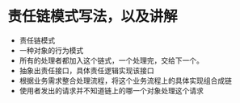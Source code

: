 # 责任链模式写法，以及讲解

- 责任链模式
- 一种对象的行为模式
- 所有的处理者都加入这个链式，一个处理完，交给下一个。
- 抽象出责任接口，具体责任逻辑实现该接口
- 根据业务需求整合处理流程，将这个业务流程上的具体实现组合成链
- 使用者发出的请求并不知道链上的哪一个对象处理这个请求